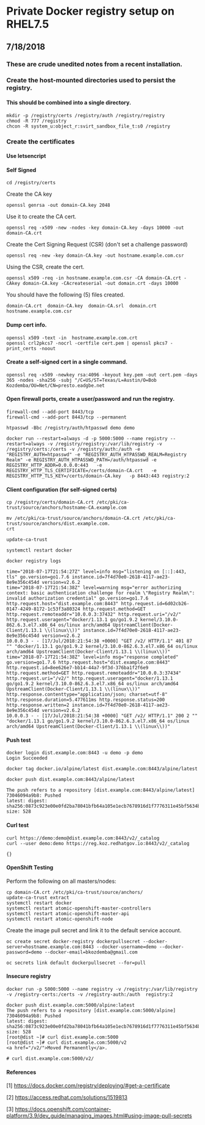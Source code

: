 # Private Docker registry setup on RHEL7.5
## 7/18/2018

### These are crude unedited notes from a recent installation.

### Create the host-mounted directories used to persist the registry.

#### This should be combined into a single directory.

```
mkdir -p /registry/certs /registry/auth /registry/registry
chmod -R 777 /registry
chcon -R system_u:object_r:svirt_sandbox_file_t:s0 /registry
```

### Create the certificates

#### Use letsencript

#### Self Signed

```
cd /registry/certs
```

Create the CA key

```
openssl genrsa -out domain-CA.key 2048
```

Use it to create the CA cert.

```
openssl req -x509 -new -nodes -key domain-CA.key -days 10000 -out domain-CA.crt
```

Create the Cert Signing Request (CSR) (don't set a challenge password)

```
openssl req -new -key domain-CA.key -out hostname.example.com.csr
```

Using the CSR, create the cert.

```
openssl x509 -req -in hostname.example.com.csr -CA domain-CA.crt -CAkey domain-CA.key -CAcreateserial -out domain.crt -days 10000
```
You should have the following (5) files created.

```
domain-CA.crt  domain-CA.key  domain-CA.srl  domain.crt  hostname.example.com.csr
```

#### Dump cert info.

```
openssl x509 -text -in  hostname.example.com.crt
openssl crl2pkcs7 -nocrl -certfile cert.pem | openssl pkcs7 -print_certs -noout
```

#### Create a self-signed cert in a single command.

```
openssl req -x509 -newkey rsa:4096 -keyout key.pem -out cert.pem -days 365 -nodes -sha256 -subj "/C=US/ST=Texas/L=Austin/O=Bob Kozdemba/OU=Net/CN=presto.eadgbe.net
```

#### Open firewall ports, create a user/password and run the registry.

```
firewall-cmd --add-port 8443/tcp
firewall-cmd --add-port 8443/tcp --permanent

htpasswd -Bbc /registry/auth/htpasswd demo demo

docker run --restart=always -d -p 5000:5000 --name registry --restart=always -v /registry/registry:/var/lib/registry -v /registry/certs:/certs -v /registry/auth:/auth -e "REGISTRY_AUTH=htpasswd" -e "REGISTRY_AUTH_HTPASSWD_REALM=Registry Realm" -e REGISTRY_AUTH_HTPASSWD_PATH=/auth/htpasswd -e REGISTRY_HTTP_ADDR=0.0.0.0:443   -e REGISTRY_HTTP_TLS_CERTIFICATE=/certs/domain-CA.crt   -e REGISTRY_HTTP_TLS_KEY=/certs/domain-CA.key   -p 8443:443 registry:2
```

#### Client configuration (for self-signed certs)

```
cp /registry/certs/domain-CA.crt /etc/pki/ca-trust/source/anchors/hostname-CA.example.com

mv /etc/pki/ca-trust/source/anchors/domain-CA.crt /etc/pki/ca-trust/source/anchors/dist.example.com.
crt

update-ca-trust
  
systemctl restart docker

docker registry logs

time="2018-07-17T21:54:27Z" level=info msg="listening on [::]:443, tls" go.version=go1.7.6 instance.id=7f4d70e0-2618-4117-ae23-8e9e356c454d version=v2.6.2
time="2018-07-17T21:54:38Z" level=warning msg="error authorizing context: basic authentication challenge for realm \"Registry Realm\": invalid authorization credential" go.version=go1.7.6 http.request.host="dist.example.com:8443" http.request.id=6d02cb26-0147-4249-8172-1c53f3a80324 http.request.method=GET http.request.remoteaddr="10.0.0.3:37432" http.request.uri="/v2/" http.request.useragent="docker/1.13.1 go/go1.9.2 kernel/3.10.0-862.6.3.el7.x86_64 os/linux arch/amd64 UpstreamClient(Docker-Client/1.13.1 \\(linux\\))" instance.id=7f4d70e0-2618-4117-ae23-8e9e356c454d version=v2.6.2
10.0.0.3 - - [17/Jul/2018:21:54:38 +0000] "GET /v2/ HTTP/1.1" 401 87 "" "docker/1.13.1 go/go1.9.2 kernel/3.10.0-862.6.3.el7.x86_64 os/linux arch/amd64 UpstreamClient(Docker-Client/1.13.1 \\(linux\\))"
time="2018-07-17T21:54:38Z" level=info msg="response completed" go.version=go1.7.6 http.request.host="dist.example.com:8443" http.request.id=8ee626e7-bb14-44a7-9f3d-376ba1f2f6e9 http.request.method=GET http.request.remoteaddr="10.0.0.3:37434" http.request.uri="/v2/" http.request.useragent="docker/1.13.1 go/go1.9.2 kernel/3.10.0-862.6.3.el7.x86_64 os/linux arch/amd64 UpstreamClient(Docker-Client/1.13.1 \\(linux\\))" http.response.contenttype="application/json; charset=utf-8" http.response.duration=5.477611ms http.response.status=200 http.response.written=2 instance.id=7f4d70e0-2618-4117-ae23-8e9e356c454d version=v2.6.2
10.0.0.3 - - [17/Jul/2018:21:54:38 +0000] "GET /v2/ HTTP/1.1" 200 2 "" "docker/1.13.1 go/go1.9.2 kernel/3.10.0-862.6.3.el7.x86_64 os/linux arch/amd64 UpstreamClient(Docker-Client/1.13.1 \\(linux\\))"
```

#### Push test

```
docker login dist.example.com:8443 -u demo -p demo
Login Succeeded

docker tag docker.io/alpine/latest dist.example.com:8443/alpine/latest

docker push dist.example.com:8443/alpine/latest

The push refers to a repository [dist.example.com:8443/alpine/latest]
73046094a9b8: Pushed
latest: digest: sha256:0873c923e00e0fd2ba78041bfb64a105e1ecb7678916d1f7776311e45bf5634b size: 528

```

#### Curl test

```
curl https://demo:demo@dist.example.com:8443/v2/_catalog
curl --user demo:demo https://reg.koz.redhatgov.io:8443/v2/_catalog

{}
```

#### OpenShift Testing

Perform the following on all masters/nodes:

```
cp domain-CA.crt /etc/pki/ca-trust/source/anchors/
update-ca-trust extract
systemctl restart docker
systemctl restart atomic-openshift-master-controllers
systemctl restart atomic-openshift-master-api
systemctl restart atomic-openshift-node
```

Create the image pull secret and link it to the default service account.

```
oc create secret docker-registry dockerpullsecret --docker-server=hostname.example.com:8443 --docker-username=demo --docker-password=demo --docker-email=bkozdemba@gmail.com

oc secrets link default dockerpullsecret --for=pull
```

#### Insecure registry

```
docker run -p 5000:5000 --name registry -v /registry:/var/lib/registry -v /registry-certs:/certs -v /registry-auth:/auth  registry:2

docker push dist.example.com:5000/alpine:latest
The push refers to a repository [dist.example.com:5000/alpine]
73046094a9b8: Pushed
latest: digest: sha256:0873c923e00e0fd2ba78041bfb64a105e1ecb7678916d1f7776311e45bf5634b size: 528
[root@dist ~]# curl dist.example.com:5000
[root@dist ~]# curl dist.example.com:5000/v2
<a href="/v2/">Moved Permanently</a>.

# curl dist.example.com:5000/v2/
```

#### References

[1] https://docs.docker.com/registry/deploying/#get-a-certificate

[2] https://access.redhat.com/solutions/1519813

[3] https://docs.openshift.com/container-platform/3.9/dev_guide/managing_images.html#using-image-pull-secrets
